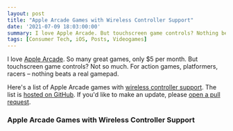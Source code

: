 ```yaml
---
layout: post
title: "Apple Arcade Games with Wireless Controller Support"
date: '2021-07-09 18:03:00:00'
summary: I love Apple Arcade. But touchscreen game controls? Nothing beats a real gamepad. Here's a list of Apple Arcade games with wireless controller support ...
tags: [Consumer Tech, iOS, Posts, Videogames]
---
```



<script>
$.getJSON( "https://raw.githubusercontent.com/jamesfmackenzie/apple-arcade-games-with-controller-support/main/apple-arcade-games-with-controller-support.json", function( data ) {
  var items = [];
  $.each( data, function( index, value ) {
	items.push( "<li id='" + index + "'><a href='" + value.url + "' target='_blank'>" + value.title + "</a></li>" );
  });
 
  $( "<ul/>", {
    "class": "my-new-list",
    html: items.join( "" )
  }).appendTo( "article .row" );
});
</script>

I love <a href="https://www.apple.com/apple-arcade/" target="_blank">Apple Arcade</a>. So many great games, only $5 per month. But touchscreen game controls? Not so much. For action games, platformers, racers – nothing beats a real gamepad.

Here's a list of Apple Arcade games with <a href="https://support.apple.com/en-us/HT210414" target="_blank">wireless controller support</a>. The list is <a href="https://github.com/jamesfmackenzie/apple-arcade-games-with-controller-support" target="_blank">hosted on GitHub</a>. If you'd like to make an update, please <a href="https://guides.github.com/activities/hello-world/#pr" target="_blank">open a pull request</a>.

### Apple Arcade Games with Wireless Controller Support